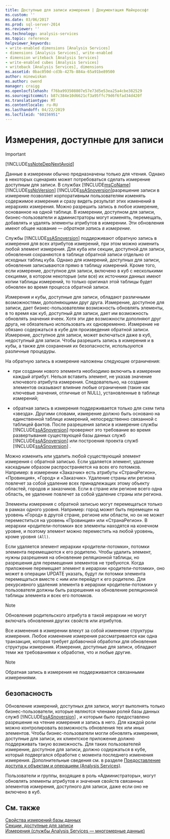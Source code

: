 ```yaml
---
title: Доступные для записи измерения | Документация Майкрософт
ms.custom: ''
ms.date: 03/06/2017
ms.prod: sql-server-2014
ms.reviewer: ''
ms.technology: analysis-services
ms.topic: reference
helpviewer_keywords:
- write-enabled dimensions [Analysis Services]
- dimensions [Analysis Services], write-enabled
- dimension writeback [Analysis Services]
- write-enabled cubes [Analysis Services]
- writeback [Analysis Services], dimensions
ms.assetid: 0bac050d-cd3b-427b-884a-65a91be89500
author: minewiskan
ms.author: owend
manager: craigg
ms.openlocfilehash: f76ba993508807e57e73d5e53ea25a4cbe382529
ms.sourcegitcommit: b87c384e10d6621cf3a95ffc79d6f6fad34d420f
ms.translationtype: MT
ms.contentlocale: ru-RU
ms.lasthandoff: 04/22/2019
ms.locfileid: "60156951"
---
```

# <a name="write-enabled-dimensions"></a>Измерения, доступные для записи
    
> [!IMPORTANT]  
>  [!INCLUDE[ssNoteDepNextAvoid](../../includes/ssnotedepnextavoid-md.md)]  
  
 Данные в измерении обычно предназначены только для чтения. Однако в некоторых сценариях может потребоваться сделать измерение доступным для записи. В службах [!INCLUDE[msCoName](../../includes/msconame-md.md)] [!INCLUDE[ssNoVersion](../../includes/ssnoversion-md.md)] [!INCLUDE[ssASnoversion](../../includes/ssasnoversion-md.md)]разрешение записи в измерение позволяет корпоративным пользователям изменять содержимое измерения и сразу видеть результат этих изменений в иерархиях измерения. Можно разрешить запись в любое измерение, основанное на одной таблице. В измерении, доступном для записи, бизнес-пользователи и администраторы могут изменять, перемещать, добавлять и удалять элементы атрибутов в измерении. Эти обновления имеют общее название — *обратная запись в измерение*.  
  
 Службы [!INCLUDE[ssASnoversion](../../includes/ssasnoversion-md.md)] поддерживают обратную запись в измерения для всех атрибутов измерений, при этом можно изменить любой элемент измерения. Для куба или секции, доступной для записи, обновления сохраняются в таблице обратной записи отдельно от исходных таблиц куба. Однако для измерений, доступных для записи, обновления записываются прямо в таблицу измерений. Кроме того, если измерение, доступное для записи, включено в куб с несколькими секциями, в котором некоторые (или все) их источники данных имеют копии таблицы измерений, то только оригинал этой таблицы будет обновлен во время процесса обратной записи.  
  
 Измерения и кубы, доступные для записи, обладают различными возможностями, дополняющими друг друга. Измерение, доступное для записи, дает бизнес-пользователям возможность обновлять элементы, в то время как куб, доступный для записи, дает им возможность обновлять значения ячеек. Хотя эти две возможности дополняют друг друга, не обязательно использовать их одновременно. Измерение не обязано содержаться в кубе для произведения обратной записи. Измерение, доступное для записи, может включаться даже в куб, недоступный для записи. Чтобы разрешить запись в измерения и в кубы, а также для сохранения их безопасности, используются различные процедуры.  
  
 На обратную запись в измерение наложены следующие ограничения:  
  
-   при создании нового элемента необходимо включить в измерение каждый атрибут. Нельзя вставить элемент, не указав значение ключевого атрибута измерения. Следовательно, на создание элементов оказывают влияние любые ограничения (такие как ключевые значения, отличные от NULL), установленные в таблице измерений;  
  
-   обратная запись в измерения поддерживается только для схем типа «звезда». Другими словами, измерение должно быть основано на единственной таблице измерений, непосредственно связанной с таблицей фактов. После разрешения записи в измерение службы [!INCLUDE[ssASnoversion](../../includes/ssasnoversion-md.md)] проверяют это требование во время развертывания существующей базы данных служб [!INCLUDE[ssASnoversion](../../includes/ssasnoversion-md.md)] или построения проекта служб [!INCLUDE[ssASnoversion](../../includes/ssasnoversion-md.md)] .  
  
 Можно изменить или удалить любой существующий элемент измерения с обратной записью. Если удаляется элемент, удаление каскадным образом распространяется на всех его потомков. Например: в измерении «Заказчик» есть атрибуты «СтранаРегион», «Провинция», «Город» и «Заказчик». Удаление страны или региона повлечет за собой удаление всех принадлежащих этому объекту областей, городов и заказчиков. Если в стране или регионе всего одна область, ее удаление повлечет за собой удаление страны или региона.  
  
 Элементы измерения с обратной записью могут перемещаться только в рамках одного уровня. Например: город может быть перемещен на уровень «Город» в другой стране, регионе или области, но он не может переместиться на уровень «Провинция» или «СтранаРегион». В иерархии «родители-потомки» все элементы находятся на конечном уровне, и поэтому элемент можно переместить на любой уровень, кроме уровня `(All)`.  
  
 Если удаляется элемент иерархии «родители-потомки», потомки элемента перемещаются к его родителю. Чтобы удалить элемент, нужны разрешения на обновление реляционной таблицы, но разрешения для перемещения элементов не требуются. Когда приложение перемещает элемент в иерархии «родители-потомки», оно может в операции UPDATE указать, будут ли потомки элемента перемещаться вместе с ним или перейдут к его родителю. Для рекурсивного удаления элемента в иерархии «родители-потомки» у пользователя должны быть разрешения на обновление реляционной таблицы элемента и всех его потомков.  
  
> [!NOTE]  
>  Обновления родительского атрибута в такой иерархии не могут включать обновления других свойств или атрибутов.  
  
 Все изменения в измерении влекут за собой изменение структуры измерения. Любое изменение измерения рассматривается как одна транзакция, которая требует добавочной обработки для обновления структуры измерения. Измерения, доступные для записи, обладают теми же требованиями к обработке, что и любые другие.  
  
> [!NOTE]  
>  Обратная запись в измерения не поддерживается связанными измерениями.  
  
## <a name="security"></a>безопасность  
 Обновление измерений, доступных для записи, могут выполнять только бизнес-пользователи, которые являются членами ролей базы данных служб [!INCLUDE[ssASnoversion](../../includes/ssasnoversion-md.md)] , и которым было предоставлено разрешение на чтение измерения и запись в него. Для каждой роли можно контролировать возможность обновления тех или иных элементов. Чтобы бизнес-пользователи могли обновлять измерения, доступные для записи, их клиентское приложение должно поддерживать такую возможность. Для таких пользователей измерение, доступное для записи, должно содержаться в кубе, который подвергался обработке с момента последнего изменения измерения. Дополнительные сведения см. в разделе [Предоставление доступа к объектам и операциям (Analysis Services)](../multidimensional-models/authorizing-access-to-objects-and-operations-analysis-services.md).  
  
 Пользователи и группы, входящие в роль «Администраторы», могут обновлять элементы атрибутов и значения свойств связанных элементов измерения, доступного для записи, даже если оно не включено в куб.  
  
## <a name="see-also"></a>См. также  
 [Свойства измерений базы данных](database-dimension-properties.md)   
 [Секции, доступные для записи](../multidimensional-models-olap-logical-cube-objects/partitions-write-enabled-partitions.md)   
 [Измерения (службы Analysis Services — многомерные данные)](dimensions-analysis-services-multidimensional-data.md)  
  
  
